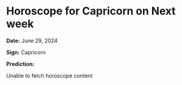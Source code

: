# Horoscope for Capricorn on Next week

**Date:** June 29, 2024

**Sign:** Capricorn

**Prediction:**

Unable to fetch horoscope content
